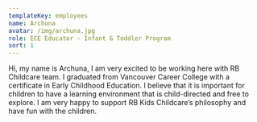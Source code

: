 ```yaml
---
templateKey: employees
name: Archuna
avatar: /img/archuna.jpg
role: ECE Educator - Infant & Toddler Program
sort: 1
---
```

Hi, my name is Archuna, I am very excited to be working here with RB Childcare team. I graduated from Vancouver Career College with a certificate in Early Childhood Education. I believe that it is important for children to have a learning environment that is child-directed and free to explore. I am very happy to support RB Kids Childcare’s philosophy and have fun with the children.
